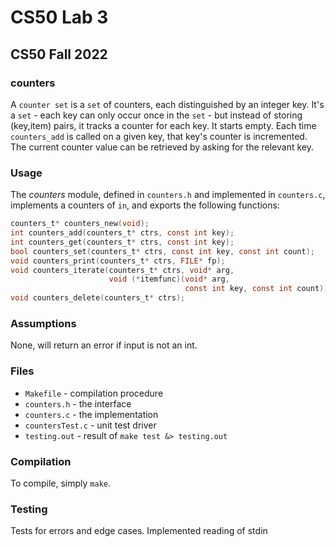 # CS50 Lab 3
## CS50 Fall 2022

### counters

A  `counter set` is a `set` of counters, each distinguished by an integer key. It's a `set` - each key can only occur once in the `set` - but instead of storing (key,item) pairs, it tracks a counter for each key.  It starts empty. Each time `counters_add` is called on a given key, that key's counter is incremented. The current counter value can be retrieved by asking for the relevant key.

### Usage

The *counters* module, defined in `counters.h` and implemented in `counters.c`, implements a counters of `in`, and exports the following functions:

```c
counters_t* counters_new(void);
int counters_add(counters_t* ctrs, const int key);
int counters_get(counters_t* ctrs, const int key);
bool counters_set(counters_t* ctrs, const int key, const int count);
void counters_print(counters_t* ctrs, FILE* fp);
void counters_iterate(counters_t* ctrs, void* arg, 
                      void (*itemfunc)(void* arg, 
                                       const int key, const int count));
void counters_delete(counters_t* ctrs);
```

### Assumptions

None, will return an error if input is not an int.

### Files

* `Makefile` - compilation procedure
* `counters.h` - the interface
* `counters.c` - the implementation
* `countersTest.c` - unit test driver
* `testing.out` - result of `make test &> testing.out`

### Compilation

To compile, simply `make`.

### Testing

Tests for errors and edge cases. Implemented reading of stdin